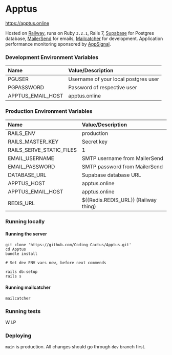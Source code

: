# Apptus
https://apptus.online

Hosted on [Railway](https://railway.app/), runs on Ruby `3.2.1`, Rails 7, [Supabase](https://app.supabase.com/) for Postgres database, [MailerSend](https://app.mailersend.com/) for emails, [Mailcatcher](https://mailcatcher.me/) for development. Application performance monitoring sponsored by [AppSignal](https://www.appsignal.com/).

### Development Environment Variables
| Name              | Value/Description                    |
|:------------------|:-------------------------------------|
| PGUSER            | Username of your local postgres user |
| PGPASSWORD        | Password of respective user          |
| APPTUS_EMAIL_HOST | apptus.online                        |

### Production Environment Variables
| Name                     | Value/Description                    |
|:-------------------------|:-------------------------------------|
| RAILS_ENV                | production                           |
| RAILS_MASTER_KEY         | Secret key                           |
| RAILS_SERVE_STATIC_FILES | 1                                    |
| EMAIL_USERNAME           | SMTP username from MailerSend        |
| EMAIL_PASSWORD           | SMTP password from MailerSend        |
| DATABASE_URL             | Supabase database URL                |
| APPTUS_HOST              | apptus.online                        |
| APPTUS_EMAIL_HOST        | apptus.online                        |
| REDIS_URL                | ${{Redis.REDIS_URL}} (Railway thing) |

### Running locally

#### Running the server
```shell
git clone 'https://github.com/Coding-Cactus/Apptus.git'
cd Apptus
bundle install

# Set dev ENV vars now, before next commends

rails db:setup
rails s
```

#### Running mailcatcher
```shell
mailcatcher
```

### Running tests
W.I.P

### Deploying
`main` is production. All changes should go through `dev` branch first.
